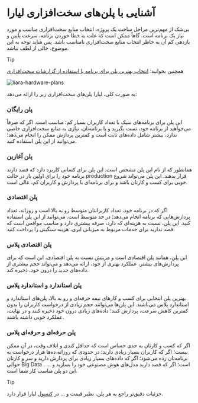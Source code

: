 # آشنایی با پلن‌های سخت‌افزاری لیارا
بی‌شک از مهم‌ترین مراحل ساخت یک پروژه، انتخاب منابع سخت‌افزاری مناسب و مورد نیاز یک برنامه است. گاهاً ممکن است که علت به خطا خوردن برنامه، سرعت پایین و بازدهی کم آن به خاطر انتخاب منابع سخت‌افزاری نامناسب باشد. پس شاید توجه به این موضوع، خالی از لطف نباشد.

> [!TIP]
> همچنین بخوانید: [انتخاب بهترین پلن برای برنامه با استفاده از گزارشات سخت‌افزاری](../observations/hardware.md)

![liara-hardware-plans](https://files.liara.ir/liara/docs/hardware-plans.png)

به صورت کلی، لیارا پلن‌های سخت‌افزاری زیر را ارائه می‌دهد:

### پلن رایگان
این پلن برای برنامه‌های سبک با تعداد کاربران بسیار کم؛ مناسب است. اگر که صرفاً می‌خواهید از برنامه خود، تست بگیرید و یا برنامه‌تان، نیازی به منابع سخت‌افزاری خاصی ندارد، بیشتر شامل داده‌های ثابت است و کمترین پردازش ممکن را انجام می‌دهد؛ می‌توانید از این پلن استفاده کنید. 

### پلن آغازین
همانطور که از نام این پلن مشخص است. این پلن برای کسانی کاربرد دارد که قصد دارند برنامه خود را برای اولین بار در حالت production قرار بدهند. این پلن می‌تواند شروع خوبی برای کسب و کارتان باشد و برای برنامه‌ای با پردازش و کاربران کم، عالی است. 

### پلن اقتصادی
اگر که در برنامه خود، تعداد کاربرانتان متوسط رو به بالا است و روزانه، تعداد پردازش‌هایی که برنامه انجام می‌دهد؛ در حد متوسط است. می‌توانید از این پلن استفاده کنید. این پلن، نسبت به هزینه‌ای که دارد، صرفه بیشتری دارد و مناسب مواقعی است که قصد ندارید برای خدمات مربوط به میزبانی ابری، هزینه سنگینی را پرداخت کنید.  

### پلن اقتصادی پلاس
این پلن، همانند پلن اقتصادی است و مزیتش نسبت به پلن اقتصادی، این است که 
برای پردازش‌های بیشتر، عملکرد بهتری از خود، ارائه می‌دهد و می‌تواند حجم بیشتری از داده‌های جدید را درون خود، ذخیره کند.

### پلن استاندارد و استاندارد پلاس
بهترین پلن انتخابی برای کسب و کارهای نیمه حرفه‌ای و رو به بالا، پلن‌های استاندارد و استاندارد پلاس می‌باشند. این پلن‌ها می‌توانند حجم زیادی از درخواست کاربران را بدون کمترین کاهش سرعت، پردازش کنند؛ داده‌های زیادی درون خود ذخیره کنند و در نهایت، عملکرد خوبی داشته باشند.

### پلن حرفه‌ای و حرفه‌ای پلاس
اگر که کسب و کارتان به حدی حساس است که حداقل کندی و اتلاف وقت، در آن 
ممکن نیست؛ اگر که کاربران بسیار زیادی دارید؛ در حدودی که روزانه ده‌ها هزار درخواست به برنامه‌تان زده می‌شود؛ اگر که داده‌های بسیار زیادی برای پردازش دارید و سر و کارتان حوالی Big Data است؛ اگر که قصد دارید مدل‌های هوش مصنوعی خود را بسازید و ... . این دو پلن مناسب کار شما است.

> [!TIP]
> جزئیات دقیق‌تر راجع به هر پلن، نظیر قیمت و ... در [کنسول](https://console.liara.ir/apps/create) لیارا قرار دارد.